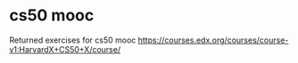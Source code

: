 # cs50 mooc
Returned exercises for cs50 mooc
https://courses.edx.org/courses/course-v1:HarvardX+CS50+X/course/
